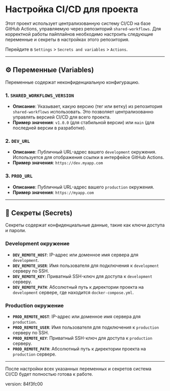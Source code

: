 # Настройка CI/CD для проекта

Этот проект использует централизованную систему CI/CD на базе GitHub Actions, управляемую через репозиторий `shared-workflows`. Для корректной работы пайплайнов необходимо настроить следующие переменные и секреты в настройках этого репозитория.

Перейдите в `Settings` > `Secrets and variables` > `Actions`.

---

## ⚙️ Переменные (Variables)

Переменные содержат неконфиденциальную конфигурацию.

### 1. `SHARED_WORKFLOWS_VERSION`
* **Описание**: Указывает, какую версию (тег или ветку) из репозитория `shared-workflows` использовать. Это позволяет централизованно управлять версией CI/CD для всего проекта.
* **Пример значения**: `v1.0.0` (для стабильной версии) или `main` (для последней версии в разработке).

### 2. `DEV_URL`
* **Описание**: Публичный URL-адрес вашего `development` окружения. Используется для отображения ссылки в интерфейсе GitHub Actions.
* **Пример значения**: `https://dev.myapp.com`

### 3. `PROD_URL`
* **Описание**: Публичный URL-адрес вашего `production` окружения.
* **Пример значения**: `https://myapp.com`

---

## 🤫 Секреты (Secrets)

Секреты содержат конфиденциальные данные, такие как ключи доступа и пароли.

### Development окружение

* **`DEV_REMOTE_HOST`**: IP-адрес или доменное имя сервера для `development`.
* **`DEV_REMOTE_USER`**: Имя пользователя для подключения к `development` серверу по SSH.
* **`DEV_REMOTE_KEY`**: Приватный SSH-ключ для доступа к `development` серверу.
* **`DEV_REMOTE_PATH`**: Абсолютный путь к директории проекта на `development` сервере, где находится `docker-compose.yml`.

### Production окружение

* **`PROD_REMOTE_HOST`**: IP-адрес или доменное имя сервера для `production`.
* **`PROD_REMOTE_USER`**: Имя пользователя для подключения к `production` серверу по SSH.
* **`PROD_REMOTE_KEY`**: Приватный SSH-ключ для доступа к `production` серверу.
* **`PROD_REMOTE_PATH`**: Абсолютный путь к директории проекта на `production` сервере.

---

После настройки всех указанных переменных и секретов система CI/CD будет полностью готова к работе.

version: 84f3fc00